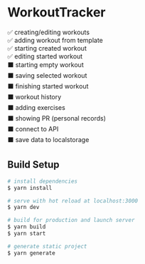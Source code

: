 # WorkoutTracker

✅ creating/editing workouts\
✅ adding workout from template\
✅ starting created workout\
✅ editing started workout\
⬛ starting empty workout\
⬛ saving selected workout\
⬛ finishing started workout\
⬛ workout history\
⬛ adding exercises\
⬛ showing PR (personal records)\
⬛ connect to API\
⬛ save data to localstorage

## Build Setup

```bash
# install dependencies
$ yarn install

# serve with hot reload at localhost:3000
$ yarn dev

# build for production and launch server
$ yarn build
$ yarn start

# generate static project
$ yarn generate
```
